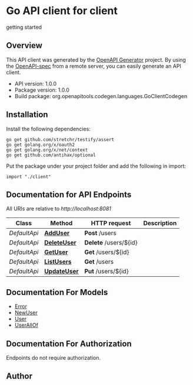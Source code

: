 # Go API client for client

getting started

## Overview
This API client was generated by the [OpenAPI Generator](https://openapi-generator.tech) project.  By using the [OpenAPI-spec](https://www.openapis.org/) from a remote server, you can easily generate an API client.

- API version: 1.0.0
- Package version: 1.0.0
- Build package: org.openapitools.codegen.languages.GoClientCodegen

## Installation

Install the following dependencies:

```shell
go get github.com/stretchr/testify/assert
go get golang.org/x/oauth2
go get golang.org/x/net/context
go get github.com/antihax/optional
```

Put the package under your project folder and add the following in import:

```golang
import "./client"
```

## Documentation for API Endpoints

All URIs are relative to *http://localhost:8081*

Class | Method | HTTP request | Description
------------ | ------------- | ------------- | -------------
*DefaultApi* | [**AddUser**](docs/DefaultApi.md#adduser) | **Post** /users | 
*DefaultApi* | [**DeleteUser**](docs/DefaultApi.md#deleteuser) | **Delete** /users/${id} | 
*DefaultApi* | [**GetUser**](docs/DefaultApi.md#getuser) | **Get** /users/${id} | 
*DefaultApi* | [**ListUsers**](docs/DefaultApi.md#listusers) | **Get** /users | 
*DefaultApi* | [**UpdateUser**](docs/DefaultApi.md#updateuser) | **Put** /users/${id} | 


## Documentation For Models

 - [Error](docs/Error.md)
 - [NewUser](docs/NewUser.md)
 - [User](docs/User.md)
 - [UserAllOf](docs/UserAllOf.md)


## Documentation For Authorization

 Endpoints do not require authorization.



## Author



